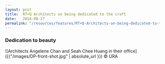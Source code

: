 ```yaml
---
layout: post
title:  RT+Q Architects on being dedicated to the craft
date:   2018-08-27
permalink: "/resources/features/RT+Q-Architects-on-being-dedicated-to-the-craft"
---
```

### **Dedication to beauty**

![Architects Angelene Chan and Seah Chee Huang in their office]({{"/images/DP-front-shot.jpg" | absolute_url }})
© URA
